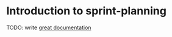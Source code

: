 # Introduction to sprint-planning

TODO: write [great documentation](http://jacobian.org/writing/what-to-write/)
